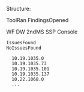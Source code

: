 Structure:

ToolRan
FindingsOpened

  WF
  DW
  2ndMS
  SSP
  Console
  
    IssuesFound
    NoIssuesFound
    
      10.19.1035.0
      10.19.1035.73
      10.19.1035.101
      10.19.1035.137
      10.22.1068.0
      ...
      
